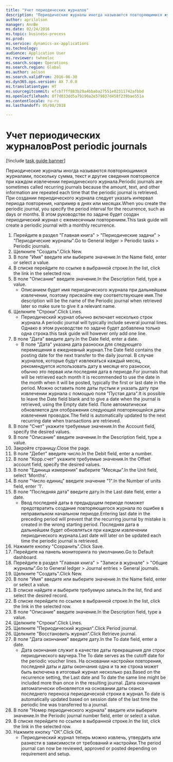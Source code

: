 ```yaml
--- 
title: "Учет периодических журналов"
description: "Периодические журналы иногда называются повторяющимися журналами, поскольку сумма, текст и другие сведения повторяются при каждом извлечении периодического журнала."
author: aprilolson
manager: AnnBe
ms.date: 02/24/2016
ms.topic: business-process
ms.prod: 
ms.service: dynamics-ax-applications
ms.technology: 
audience: Application User
ms.reviewer: twheeloc
ms.search.scope: Operations
ms.search.region: Global
ms.author: aolson
ms.search.validFrom: 2016-06-30
ms.dyn365.ops.version: AX 7.0.0
ms.translationtype: HT
ms.sourcegitcommit: efcb77ff883b29a4bbaba27551e02311742afbbd
ms.openlocfilehash: 8f7d033dd5a79190a2e579837d458f239bae551a
ms.contentlocale: ru-ru
ms.lasthandoff: 05/08/2018

---
```

# <a name="post-periodic-journals"></a><span data-ttu-id="47205-103">Учет периодических журналов</span><span class="sxs-lookup"><span data-stu-id="47205-103">Post periodic journals</span></span>

[!include [task guide banner](../../includes/task-guide-banner.md)]

<span data-ttu-id="47205-104">Периодические журналы иногда называются повторяющимися журналами, поскольку сумма, текст и другие сведения повторяются при каждом извлечении периодического журнала.</span><span class="sxs-lookup"><span data-stu-id="47205-104">Periodic journals are sometimes called recurring journals because the amount, text, and other information are repeated each time that the periodic journal is retrieved.</span></span> <span data-ttu-id="47205-105">При создании периодического журнала следует указать интервал периода повторения, например в днях или месяцах.</span><span class="sxs-lookup"><span data-stu-id="47205-105">When you create the periodic journal, you specify the period interval for the recurrence, such as days or months.</span></span> <span data-ttu-id="47205-106">В этом руководстве по задаче будет создан периодический журнал с ежемесячным повторением.</span><span class="sxs-lookup"><span data-stu-id="47205-106">This task guide will create a periodic journal with a monthly recurrence.</span></span>



1. <span data-ttu-id="47205-107">Перейдите в раздел "Главная книга" > "Периодические задачи" > "Периодические журналы".</span><span class="sxs-lookup"><span data-stu-id="47205-107">Go to General ledger > Periodic tasks > Periodic journals.</span></span>
2. <span data-ttu-id="47205-108">Щелкните "Создать".</span><span class="sxs-lookup"><span data-stu-id="47205-108">Click New.</span></span>
3. <span data-ttu-id="47205-109">В поле "Имя" введите или выберите значение.</span><span class="sxs-lookup"><span data-stu-id="47205-109">In the Name field, enter or select a value.</span></span>
4. <span data-ttu-id="47205-110">В списке перейдите по ссылке в выбранной строке.</span><span class="sxs-lookup"><span data-stu-id="47205-110">In the list, click the link in the selected row.</span></span>
5. <span data-ttu-id="47205-111">В поле "Описание" введите значение.</span><span class="sxs-lookup"><span data-stu-id="47205-111">In the Description field, type a value.</span></span>
    * <span data-ttu-id="47205-112">Описанием будет имя периодического журнала при дальнейшем извлечении, поэтому присвойте ему соответствующее имя.</span><span class="sxs-lookup"><span data-stu-id="47205-112">The description will be the name of the Periodic journal when retrieved later so make sure to give it a relevant name.</span></span>  
6. <span data-ttu-id="47205-113">Щелкните "Строки".</span><span class="sxs-lookup"><span data-stu-id="47205-113">Click Lines.</span></span>
    * <span data-ttu-id="47205-114">Периодический журнал обычно включает несколько строк журнала.</span><span class="sxs-lookup"><span data-stu-id="47205-114">A periodic journal will typically include several journal lines.</span></span> <span data-ttu-id="47205-115">Однако в этом руководстве по задаче будет добавлена только одна строка.</span><span class="sxs-lookup"><span data-stu-id="47205-115">this task guide will however only add one line.</span></span>  
7. <span data-ttu-id="47205-116">В поле "Дата" введите дату.</span><span class="sxs-lookup"><span data-stu-id="47205-116">In the Date field, enter a date.</span></span>
    * <span data-ttu-id="47205-117">В поле "Дата" указана дата разноски для следующего перемещения в ежедневный журнал.</span><span class="sxs-lookup"><span data-stu-id="47205-117">The Date field contains the posting date for the next transfer to the daily journal.</span></span> <span data-ttu-id="47205-118">В случае журналов, которые будут извлекаться каждый месяц, рекомендуется использовать дату в месяце его разноски, обычно это первая или последняя дата в периоде.</span><span class="sxs-lookup"><span data-stu-id="47205-118">For journals that will be retrieved each month it is recommended to use the date in the month when it will be posted, typically the first or last date in the period.</span></span> <span data-ttu-id="47205-119">Можно оставить поле даты пустым и указать дату при извлечении журнала с помощью поля "Пустая дата".</span><span class="sxs-lookup"><span data-stu-id="47205-119">It is possible to leave the Date field blank and to give a date when the journal is retrieved, using the Empty date field.</span></span>    <span data-ttu-id="47205-120">Поле автоматически обновляется для отображения следующей повторяющейся даты извлечения проводок.</span><span class="sxs-lookup"><span data-stu-id="47205-120">The field is automatically updated to the next recurring date when transactions are retrieved.</span></span>  
8. <span data-ttu-id="47205-121">В поле "Счет" укажите требуемые значения.</span><span class="sxs-lookup"><span data-stu-id="47205-121">In the Account field, specify the desired values.</span></span>
9. <span data-ttu-id="47205-122">В поле "Описание" введите значение.</span><span class="sxs-lookup"><span data-stu-id="47205-122">In the Description field, type a value.</span></span>
10. <span data-ttu-id="47205-123">Закройте страницу.</span><span class="sxs-lookup"><span data-stu-id="47205-123">Close the page.</span></span>
11. <span data-ttu-id="47205-124">В поле "Дебет" введите число.</span><span class="sxs-lookup"><span data-stu-id="47205-124">In the Debit field, enter a number.</span></span>
12. <span data-ttu-id="47205-125">В поле "Корр.счет" укажите требуемые значения.</span><span class="sxs-lookup"><span data-stu-id="47205-125">In the Offset account field, specify the desired values.</span></span>
13. <span data-ttu-id="47205-126">В поле "Единица измерения" выберите "Месяцы".</span><span class="sxs-lookup"><span data-stu-id="47205-126">In the Unit field, select 'Months'.</span></span>
14. <span data-ttu-id="47205-127">В поле "Число единиц" введите значение "1".</span><span class="sxs-lookup"><span data-stu-id="47205-127">In the Number of units field, enter '1'.</span></span>
15. <span data-ttu-id="47205-128">В поле "Последняя дата" введите дату.</span><span class="sxs-lookup"><span data-stu-id="47205-128">In the Last date field, enter a date.</span></span>
    * <span data-ttu-id="47205-129">Ввод последней даты в предыдущем периоде поможет предотвратить создание повторяющегося журнала по ошибке в неправильном начальном периоде.</span><span class="sxs-lookup"><span data-stu-id="47205-129">Entering last date in the preceding period will prevent that the recurring journal by mistake is created in the wrong starting period.</span></span> <span data-ttu-id="47205-130">Последняя дата в дальнейшем будет обновляться при каждом извлечении периодического журнала.</span><span class="sxs-lookup"><span data-stu-id="47205-130">Last date will later on be updated each time the periodic journal is retrieved.</span></span>  
16. <span data-ttu-id="47205-131">Нажмите кнопку "Сохранить".</span><span class="sxs-lookup"><span data-stu-id="47205-131">Click Save.</span></span>
17. <span data-ttu-id="47205-132">Перейдите на панель мониторинга по умолчанию.</span><span class="sxs-lookup"><span data-stu-id="47205-132">Go to Default dashboard.</span></span>
18. <span data-ttu-id="47205-133">Перейдите в раздел "Главная книга" > "Записи в журнале" > "Общие журналы".</span><span class="sxs-lookup"><span data-stu-id="47205-133">Go to General ledger > Journal entries > General journals.</span></span>
19. <span data-ttu-id="47205-134">Щелкните "Создать".</span><span class="sxs-lookup"><span data-stu-id="47205-134">Click New.</span></span>
20. <span data-ttu-id="47205-135">В поле "Имя" введите или выберите значение.</span><span class="sxs-lookup"><span data-stu-id="47205-135">In the Name field, enter or select a value.</span></span>
21. <span data-ttu-id="47205-136">В списке найдите и выберите требуемую запись.</span><span class="sxs-lookup"><span data-stu-id="47205-136">In the list, find and select the desired record.</span></span>
22. <span data-ttu-id="47205-137">В списке перейдите по ссылке в выбранной строке.</span><span class="sxs-lookup"><span data-stu-id="47205-137">In the list, click the link in the selected row.</span></span>
23. <span data-ttu-id="47205-138">В поле "Описание" введите значение.</span><span class="sxs-lookup"><span data-stu-id="47205-138">In the Description field, type a value.</span></span>
24. <span data-ttu-id="47205-139">Щелкните "Строки".</span><span class="sxs-lookup"><span data-stu-id="47205-139">Click Lines.</span></span>
25. <span data-ttu-id="47205-140">Щелкните "Периодический журнал".</span><span class="sxs-lookup"><span data-stu-id="47205-140">Click Period journal.</span></span>
26. <span data-ttu-id="47205-141">Щелкните "Восстановить журнал".</span><span class="sxs-lookup"><span data-stu-id="47205-141">Click Retrieve journal.</span></span>
27. <span data-ttu-id="47205-142">В поле "Дата окончания" введите дату.</span><span class="sxs-lookup"><span data-stu-id="47205-142">In the To date field, enter a date.</span></span>
    * <span data-ttu-id="47205-143">Дата окончания служит в качестве даты прекращения для строк периодического ваучера.</span><span class="sxs-lookup"><span data-stu-id="47205-143">The To date serves as the cutoff date for the periodic voucher lines.</span></span> <span data-ttu-id="47205-144">На основании настройки повторения, последней даты и даты окончания одна и та же строка может быть включена в итоговый журнал несколько раз.</span><span class="sxs-lookup"><span data-stu-id="47205-144">Based on the recurrence setting, the Last date and To date the same line might be included more than once in the resulting journal.</span></span> <span data-ttu-id="47205-145">Дата окончания автоматически обновляется на основании даты сеанса последнего переноса периодической строки в журнал.</span><span class="sxs-lookup"><span data-stu-id="47205-145">To date is automatically updated based on  session date of the last time the periodic line was transferred to a journal.</span></span>  
28. <span data-ttu-id="47205-146">В поле "Номер периодического журнала" введите или выберите значение.</span><span class="sxs-lookup"><span data-stu-id="47205-146">In the Periodic journal number field, enter or select a value.</span></span>
29. <span data-ttu-id="47205-147">В списке перейдите по ссылке в выбранной строке.</span><span class="sxs-lookup"><span data-stu-id="47205-147">In the list, click the link in the selected row.</span></span>
30. <span data-ttu-id="47205-148">Нажмите кнопку "OК".</span><span class="sxs-lookup"><span data-stu-id="47205-148">Click OK.</span></span>
    * <span data-ttu-id="47205-149">Периодический журнал теперь можно извлечь, утвердить или разнести в зависимости от требований и настройки.</span><span class="sxs-lookup"><span data-stu-id="47205-149">The period journal can now be reviewed, approved or posted depending on requirement and setup.</span></span>  


